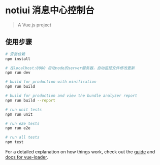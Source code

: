 # notiui 消息中心控制台

> A Vue.js project

## 使用步骤

``` bash
# 安装依赖
npm install

# 在localhost:8080 启动node的server服务器，自动监控文件修改更新
npm run dev

# build for production with minification
npm run build

# build for production and view the bundle analyzer report
npm run build --report

# run unit tests
npm run unit

# run e2e tests
npm run e2e

# run all tests
npm test
```

For a detailed explanation on how things work, check out the [guide](http://vuejs-templates.github.io/webpack/) and [docs for vue-loader](http://vuejs.github.io/vue-loader).
